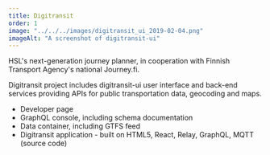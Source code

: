 ```yaml
---
title: Digitransit
order: 1
image: "../../../images/digitransit_ui_2019-02-04.png"
imageAlt: "A screenshot of digitransit-ui"
---
```


HSL's next-generation journey planner, in cooperation with Finnish Transport Agency's national Journey.fi.

Digitransit project includes digitransit-ui user interface and back-end services providing APIs for public transportation data, geocoding and maps.

- Developer page
- GraphQL console, including schema documentation
- Data container, including GTFS feed
- Digitransit application - built on HTML5, React, Relay, GraphQL, MQTT (source code)
